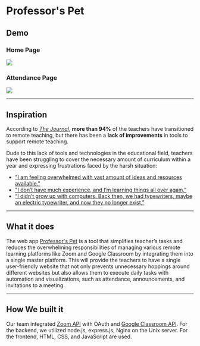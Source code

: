 # Professor's Pet

## Demo
### Home Page
<img src="https://github.com/lanpai/ProfessorsPet/blob/main/dist/Demo/loginDemo.gif"/>


### Attendance Page
<img src="https://github.com/lanpai/ProfessorsPet/blob/main/dist/Demo/attendanceDemo.png"/>



---
## Inspiration
According to [_The Journal_](https://thejournal.com/articles/2020/06/02/survey-teachers-feeling-stressed-anxious-overwhelmed-and-capable.aspx), **more than 94%** of the teachers have transitioned to remote teaching, but there has been a **lack of improvements** in tools to support remote teaching.

Dude to this lack of tools and technologies in the educational field, teachers have been struggling to cover the necessary amount of curriculum within a year and expressing frustrations faced by the harsh situation:
- ["I am feeling overwhelmed with vast amount of ideas and resources available." ](https://ditchthattextbook.com/dear-teacher-overwhelmed-by-technology/)
- ["I don’t have much experience, and I’m learning things all over again,” ](https://berkeleyhighjacket.com/2020/features/educators-feel-overwhelmed-by-the-increased-workload-of-distance-learning/) 
- [“I didn’t grow up with computers. Back then, we had typewriters, maybe an electric typewriter, and now they no longer exist,” ](https://berkeleyhighjacket.com/2020/features/educators-feel-overwhelmed-by-the-increased-workload-of-distance-learning/)



---
## What it does
The web app [Professor's Pet](https://github.com/lanpai/ProfessorsPet) is a tool that simplifies teacher’s tasks and reduces the overwhelming responsibilities of managing various remote learning platforms like Zoom and  Google Classroom by integrating them into a single master platform. This will provide the teachers to have a single user-friendly website that not only prevents unnecessary hoppings around different websites but also allows them to execute daily tasks with automation and visualizations, such as attendance, announcements, and invitations to a meeting. 

---
## How We built it ##
Our team integrated [Zoom API](https://marketplace.zoom.us/docs/api-reference/zoom-api) with OAuth and [Google Classroom API](https://developers.google.com/classroom). For the backend, we utilized node.js, express.js, Nginx on the Unix server. For the frontend, HTML, CSS, and JavaScript are used.  


<!---
---
## Challenges I ran into
One of the biggest struggles we faced as a team was that Zoom only allows API requests from a server, so all the team members had to code and debug in the production environment. This made the debugging process much slower than working individually in a development environment, but we were able to maximize our productivity with active communications through discord, live group call, version control system. 



---
## Accomplishments that I'm proud of 
We are proud of the seamless collaboration despite working in the production environment and most importantly our logo!



---
## What I learned
While researching and testing our code with remote teaching platforms, we were able to approach the problems of online schools from the perspective of the teachers.


---
## What's next for Professor's Pet
After the hackathon, we are hoping to implement more automated Zoom functions like creating and assigning students to breakout rooms, and saving chat to keep track of the activities of each student during the meeting.


---
-->
